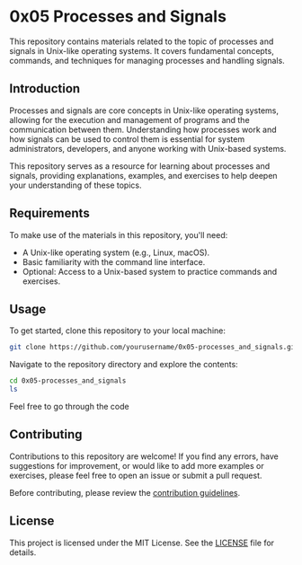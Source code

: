 # 0x05 Processes and Signals

This repository contains materials related to the topic of processes and signals in Unix-like operating systems. It covers fundamental concepts, commands, and techniques for managing processes and handling signals.

## Introduction

Processes and signals are core concepts in Unix-like operating systems, allowing for the execution and management of programs and the communication between them. Understanding how processes work and how signals can be used to control them is essential for system administrators, developers, and anyone working with Unix-based systems.

This repository serves as a resource for learning about processes and signals, providing explanations, examples, and exercises to help deepen your understanding of these topics.

## Requirements

To make use of the materials in this repository, you'll need:

- A Unix-like operating system (e.g., Linux, macOS).
- Basic familiarity with the command line interface.
- Optional: Access to a Unix-based system to practice commands and exercises.

## Usage

To get started, clone this repository to your local machine:

```bash
git clone https://github.com/yourusername/0x05-processes_and_signals.git
```

Navigate to the repository directory and explore the contents:

```bash
cd 0x05-processes_and_signals
ls
```

Feel free to go through the code
## Contributing

Contributions to this repository are welcome! If you find any errors, have suggestions for improvement, or would like to add more examples or exercises, please feel free to open an issue or submit a pull request.

Before contributing, please review the [contribution guidelines](CONTRIBUTING.md).

## License

This project is licensed under the MIT License. See the [LICENSE](LICENSE) file for details.

